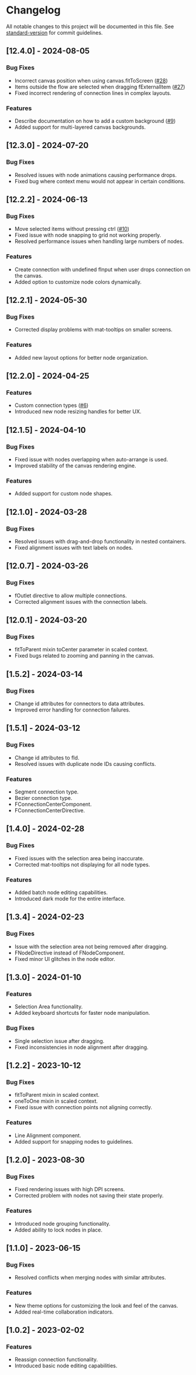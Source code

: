 # Changelog

All notable changes to this project will be documented in this file. See [standard-version](https://github.com/conventional-changelog/standard-version) for commit guidelines.

## [12.4.0] - 2024-08-05

### Bug Fixes
- Incorrect canvas position when using canvas.fitToScreen ([#28](https://github.com/Foblex/f-flow/issues/28))
- Items outside the flow are selected when dragging fExternalItem ([#27](https://github.com/Foblex/f-flow/issues/27))
- Fixed incorrect rendering of connection lines in complex layouts.

### Features
- Describe documentation on how to add a custom background ([#9](https://github.com/Foblex/f-flow/issues/9))
- Added support for multi-layered canvas backgrounds.

## [12.3.0] - 2024-07-20

### Bug Fixes
- Resolved issues with node animations causing performance drops.
- Fixed bug where context menu would not appear in certain conditions.

## [12.2.2] - 2024-06-13

### Bug Fixes
- Move selected items without pressing ctrl ([#10](https://github.com/Foblex/f-flow/issues/10))
- Fixed issue with node snapping to grid not working properly.
- Resolved performance issues when handling large numbers of nodes.

### Features
- Create connection with undefined fInput when user drops connection on the canvas.
- Added option to customize node colors dynamically.

## [12.2.1] - 2024-05-30

### Bug Fixes
- Corrected display problems with mat-tooltips on smaller screens.

### Features
- Added new layout options for better node organization.

## [12.2.0] - 2024-04-25

### Features
- Custom connection types ([#6](https://github.com/Foblex/f-flow/issues/6))
- Introduced new node resizing handles for better UX.

## [12.1.5] - 2024-04-10

### Bug Fixes
- Fixed issue with nodes overlapping when auto-arrange is used.
- Improved stability of the canvas rendering engine.

### Features
- Added support for custom node shapes.

## [12.1.0] - 2024-03-28

### Bug Fixes
- Resolved issues with drag-and-drop functionality in nested containers.
- Fixed alignment issues with text labels on nodes.

## [12.0.7] - 2024-03-26

### Bug Fixes
- fOutlet directive to allow multiple connections.
- Corrected alignment issues with the connection labels.

## [12.0.1] - 2024-03-20

### Bug Fixes
- fitToParent mixin toCenter parameter in scaled context.
- Fixed bugs related to zooming and panning in the canvas.

## [1.5.2] - 2024-03-14

### Bug Fixes
- Change id attributes for connectors to data attributes.
- Improved error handling for connection failures.

## [1.5.1] - 2024-03-12

### Bug Fixes
- Change id attributes to fId.
- Resolved issues with duplicate node IDs causing conflicts.

### Features
- Segment connection type.
- Bezier connection type.
- FConnectionCenterComponent.
- FConnectionCenterDirective.

## [1.4.0] - 2024-02-28

### Bug Fixes
- Fixed issues with the selection area being inaccurate.
- Corrected mat-tooltips not displaying for all node types.

### Features
- Added batch node editing capabilities.
- Introduced dark mode for the entire interface.

## [1.3.4] - 2024-02-23

### Bug Fixes
- Issue with the selection area not being removed after dragging.
- FNodeDirective instead of FNodeComponent.
- Fixed minor UI glitches in the node editor.

## [1.3.0] - 2024-01-10

### Features
- Selection Area functionality.
- Added keyboard shortcuts for faster node manipulation.

### Bug Fixes
- Single selection issue after dragging.
- Fixed inconsistencies in node alignment after dragging.

## [1.2.2] - 2023-10-12

### Bug Fixes
- fitToParent mixin in scaled context.
- oneToOne mixin in scaled context.
- Fixed issue with connection points not aligning correctly.

### Features
- Line Alignment component.
- Added support for snapping nodes to guidelines.

## [1.2.0] - 2023-08-30

### Bug Fixes
- Fixed rendering issues with high DPI screens.
- Corrected problem with nodes not saving their state properly.

### Features
- Introduced node grouping functionality.
- Added ability to lock nodes in place.

## [1.1.0] - 2023-06-15

### Bug Fixes
- Resolved conflicts when merging nodes with similar attributes.

### Features
- New theme options for customizing the look and feel of the canvas.
- Added real-time collaboration indicators.

## [1.0.2] - 2023-02-02

### Features
- Reassign connection functionality.
- Introduced basic node editing capabilities.
